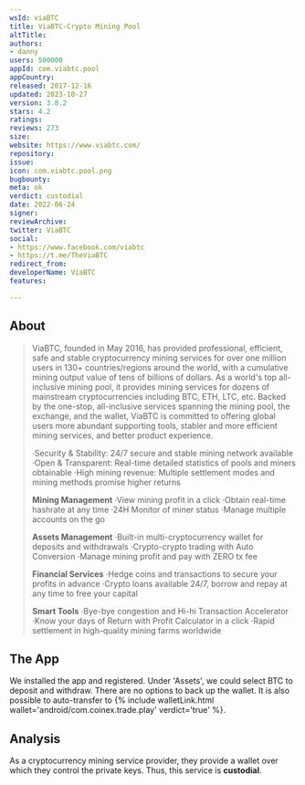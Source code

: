 ```yaml
---
wsId: viaBTC
title: ViaBTC-Crypto Mining Pool
altTitle: 
authors:
- danny
users: 500000
appId: com.viabtc.pool
appCountry: 
released: 2017-12-16
updated: 2023-10-27
version: 3.8.2
stars: 4.2
ratings: 
reviews: 273
size: 
website: https://www.viabtc.com/
repository: 
issue: 
icon: com.viabtc.pool.png
bugbounty: 
meta: ok
verdict: custodial
date: 2022-06-24
signer: 
reviewArchive: 
twitter: ViaBTC
social:
- https://www.facebook.com/viabtc
- https://t.me/TheViaBTC
redirect_from: 
developerName: ViaBTC
features: 

---
```


## About 

> ViaBTC, founded in May 2016, has provided professional, efficient, safe and stable cryptocurrency
mining services for over one million users in 130+ countries/regions around the world, with a cumulative mining output value of tens of billions of dollars. As a world's top all-inclusive mining pool, it provides mining services for dozens of mainstream cryptocurrencies including BTC, ETH, LTC, etc. Backed by the one-stop, all-inclusive services spanning the mining pool, the exchange, and the wallet, ViaBTC is committed to offering global users more abundant supporting tools, stabler and more efficient mining services, and better product experience.
>
> ·Security & Stability: 24/7 secure and stable mining network available
> ·Open & Transparent: Real-time detailed statistics of pools and miners obtainable
> ·High mining revenue: Multiple settlement modes and mining methods promise higher returns
>
> **Mining Management**
·View mining profit in a click
·Obtain real-time hashrate at any time
·24H Monitor of miner status
·Manage multiple accounts on the go
>
> **Assets Management**
·Built-in multi-cryptocurrency wallet for deposits and withdrawals
·Crypto-crypto trading with Auto Conversion
·Manage mining profit and pay with ZERO tx fee
>
> **Financial Services**
·Hedge coins and transactions to secure your profits in advance
·Crypto loans available 24/7, borrow and repay at any time to free your capital
>
> **Smart Tools**
·Bye-bye congestion and Hi-hi Transaction Accelerator
·Know your days of Return with Profit Calculator in a click
·Rapid settlement in high-quality mining farms worldwide

## The App 

We installed the app and registered. Under 'Assets', we could select BTC to deposit and withdraw. There are no options to back up the wallet. It is also possible to auto-transfer to {% include walletLink.html wallet='android/com.coinex.trade.play' verdict='true' %}. 

## Analysis 

As a cryptocurrency mining service provider, they provide a wallet over which they control the private keys. Thus, this service is **custodial**.
